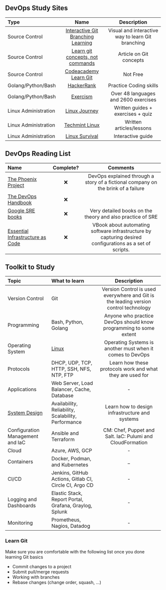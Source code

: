 ## DevOps Study Sites
Type | Name | Description
:------|:------:|:------:
Source Control | [Interactive Git Branching Learning](https://learngitbranching.js.org/) | Visual and interactive way to learn Git branching
Source Control | [Learn git concepts, not commands](https://dev.to/unseenwizzard/learn-git-concepts-not-commands-4gjc) | Article on Git concepts
Source Control | [Codeacademy Learn Git](https://www.codecademy.com/learn/learn-git) | Not Free
Golang/Python/Bash | [HackerRank](https://www.hackerrank.com) | Practice Coding skills
Golang/Python/Bash | [Exercism](https://exercism.io) | Over 48 languages and 2600 exercises
Linux Administration | [Linux Journey](https://linuxjourney.com) | Written guides + exercises + quiz
Linux Administration | [Techmint Linux](https://www.tecmint.com/free-online-linux-learning-guide-for-beginners) | Written articles/lessons
Linux Administration | [Linux Survival](https://linuxsurvival.com/linux-tutorial-introduction) | Interactive guide

## DevOps Reading List
Name | Complete? | Comments
:------|:------:|:------:
[The Phoenix Project](https://www.amazon.com/Phoenix-Project-DevOps-Helping-Business/dp/1942788290) | ❌ | DevOps explained through a story of a fictional company on the brink of a failure
[The DevOps Handbook](https://www.amazon.com/dp/1942788002) | ❌ |
[Google SRE books](https://landing.google.com/sre/books) | ❌ | Very detailed books on the theory and also practice of SRE
[Essential Infrastructure as Code](https://www.manning.com/books/essential-infrastructure-as-code) | ❌ | VBook about automating software infrastructure by capturing desired configurations as a set of scripts.


## Toolkit to Study
Topic | What to learn | Description
:------|:------|:------:
Version Control | Git | Version Control is used everywhere and Git is the leading version control technology
Programming | Bash, Python, Golang | Anyone who practice DevOps should know programming to some extent
Operating System | [Linux](#operating-systems) | Operating Systems is another must when it comes to DevOps
Protocols | DHCP, UDP, TCP, HTTP, SSH, NFS, NTP, FTP | Learn how these protocols work and what they are used for
Applications | Web Server, Load Balancer, Cache, Database | - | Learn how they work and try out some implementations (e.g. MySQL for databases and httpd for web servers)
[System Design](https://github.com/bregman-arie/system-design-notebook) | Availability, Reliability, Scalability, Performance | Learn how to design infrastructure and systems
Configuration Management and IaC | Ansible and Terraform | CM: Chef, Puppet and Salt. IaC: Pulumi and CloudFormation |
Cloud | Azure, AWS, GCP | - |
Containers | Docker, Podman, and Kubernetes| _
CI/CD | Jenkins, GitHub Actions, Gitlab CI, Circle CI, Argo CD | -
Logging and Dashboards | Elastic Stack, Report Portal, Grafana, Graylog, Splunk | -
Monitoring | Prometheus, Nagios, Datadog | -

### Learn Git

Make sure you are comfortable with the following list once you done learning Git basics

  * Commit changes to a project
  * Submit pull/merge requests
  * Working with branches
  * Rebase changes (change order, squash, ...)
